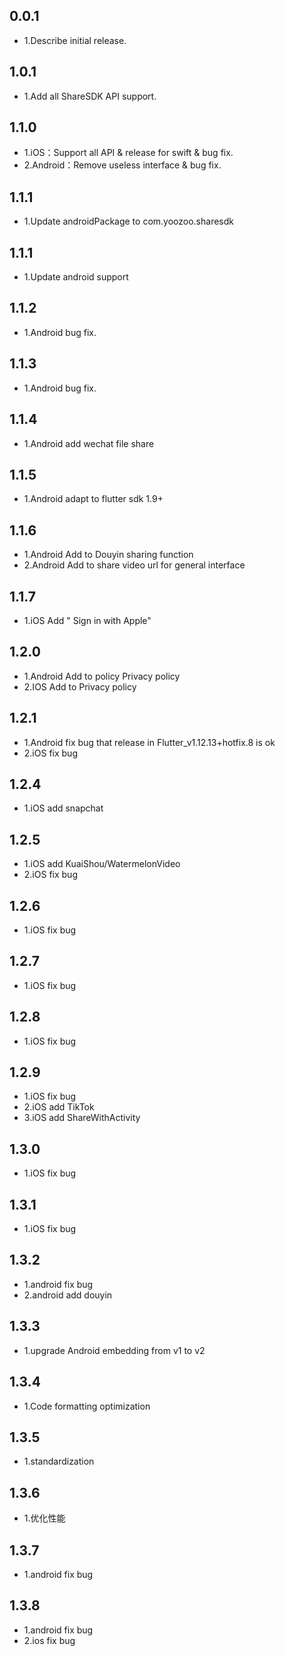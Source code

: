 ## 0.0.1

* 1.Describe initial release.

## 1.0.1

* 1.Add all ShareSDK API support.

## 1.1.0

* 1.iOS：Support all API & release for swift & bug fix.
* 2.Android：Remove useless interface & bug fix.

## 1.1.1

* 1.Update androidPackage to com.yoozoo.sharesdk

## 1.1.1

* 1.Update android support

## 1.1.2

* 1.Android bug fix.

## 1.1.3

* 1.Android bug fix.

## 1.1.4

* 1.Android add wechat file share

## 1.1.5
* 1.Android  adapt to flutter sdk 1.9+

## 1.1.6
* 1.Android Add to Douyin sharing function
* 2.Android Add to share video url for general interface

## 1.1.7
* 1.iOS Add " Sign in with Apple"

## 1.2.0
* 1.Android Add to policy Privacy policy
* 2.IOS Add to Privacy policy

## 1.2.1
* 1.Android fix bug that release in Flutter_v1.12.13+hotfix.8 is ok
* 2.iOS fix bug

## 1.2.4

* 1.iOS add snapchat

## 1.2.5

* 1.iOS add KuaiShou/WatermelonVideo
* 2.iOS fix bug

## 1.2.6
* 1.iOS fix bug

## 1.2.7
* 1.iOS fix  bug

## 1.2.8
* 1.iOS fix  bug

## 1.2.9
* 1.iOS fix  bug
* 2.iOS add TikTok
* 3.iOS add ShareWithActivity

## 1.3.0
* 1.iOS fix  bug

## 1.3.1
* 1.iOS fix  bug

## 1.3.2
* 1.android fix bug
* 2.android add douyin

## 1.3.3
* 1.upgrade Android embedding from v1 to v2

## 1.3.4
* 1.Code formatting optimization

## 1.3.5
* 1.standardization

## 1.3.6
* 1.优化性能

## 1.3.7
* 1.android fix bug

## 1.3.8
* 1.android fix bug
* 2.ios fix bug
